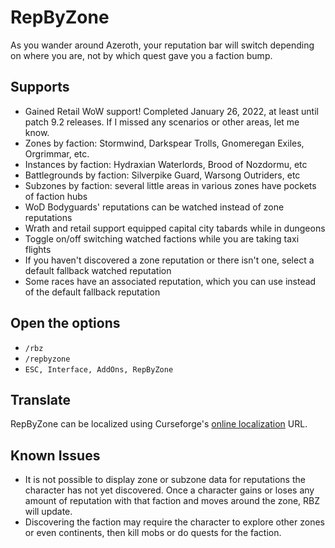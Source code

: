 # RepByZone

As you wander around Azeroth, your reputation bar will switch depending on where you are, not by which quest gave you a faction bump.

## Supports

- Gained Retail WoW support! Completed January 26, 2022, at least until patch 9.2 releases. If I missed any scenarios or other areas, let me know.
- Zones by faction: Stormwind, Darkspear Trolls, Gnomeregan Exiles, Orgrimmar, etc.
- Instances by faction: Hydraxian Waterlords, Brood of Nozdormu, etc
- Battlegrounds by faction: Silverpike Guard, Warsong Outriders, etc
- Subzones by faction: several little areas in various zones have pockets of faction hubs
- WoD Bodyguards' reputations can be watched instead of zone reputations
- Wrath and retail support equipped capital city tabards while in dungeons
- Toggle on/off switching watched factions while you are taking taxi flights
- If you haven't discovered a zone reputation or there isn't one, select a default fallback watched reputation
- Some races have an associated reputation, which you can use instead of the default fallback reputation

## Open the options

- `/rbz`
- `/repbyzone`
- `ESC, Interface, AddOns, RepByZone`

## Translate

RepByZone can be localized using Curseforge's [online localization](https://legacy.curseforge.com/wow/addons/repbyzone/localization) URL.

## Known Issues

- It is not possible to display zone or subzone data for reputations the character has not yet discovered. Once a character gains or loses any amount of reputation with that faction and moves around the zone, RBZ will update.
- Discovering the faction may require the character to explore other zones or even continents, then kill mobs or do quests for the faction.
